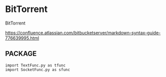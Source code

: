 # BitTorrent
BitTorrent

https://confluence.atlassian.com/bitbucketserver/markdown-syntax-guide-776639995.html

## PACKAGE
    import TextFunc.py as tfunc
    import SocketFunc.py as sfunc


## 